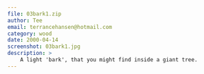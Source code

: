 ```yaml
---
file: 03bark1.zip
author: Tee
email: terrancehansen@hotmail.com
category: wood
date: 2000-04-14
screenshot: 03bark1.jpg
description: >
    A light 'bark', that you might find inside a giant tree.
---
```

